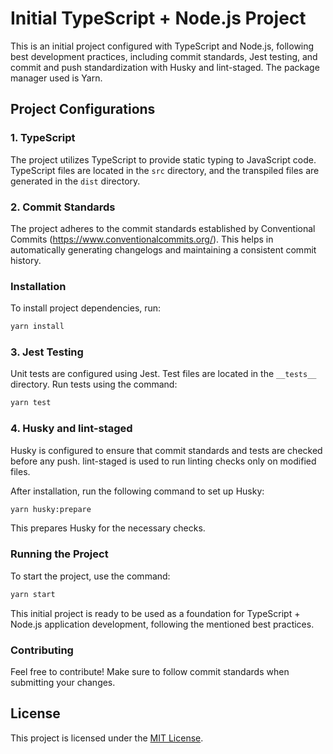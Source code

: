 # Initial TypeScript + Node.js Project

This is an initial project configured with TypeScript and Node.js, following best development practices, including commit standards, Jest testing, and commit and push standardization with Husky and lint-staged. The package manager used is Yarn.

## Project Configurations

### 1. TypeScript

The project utilizes TypeScript to provide static typing to JavaScript code. TypeScript files are located in the `src` directory, and the transpiled files are generated in the `dist` directory.

### 2. Commit Standards

The project adheres to the commit standards established by Conventional Commits (https://www.conventionalcommits.org/). This helps in automatically generating changelogs and maintaining a consistent commit history.

### Installation

To install project dependencies, run:

```bash
yarn install
```

### 3. Jest Testing

Unit tests are configured using Jest. Test files are located in the `__tests__` directory. Run tests using the command:

```bash
yarn test
```

### 4. Husky and lint-staged

Husky is configured to ensure that commit standards and tests are checked before any push. lint-staged is used to run linting checks only on modified files.

After installation, run the following command to set up Husky:

```bash
yarn husky:prepare
```

This prepares Husky for the necessary checks.

### Running the Project

To start the project, use the command:

```bash
yarn start
```

This initial project is ready to be used as a foundation for TypeScript + Node.js application development, following the mentioned best practices.

### Contributing

Feel free to contribute! Make sure to follow commit standards when submitting your changes.

## License

This project is licensed under the [MIT License](LICENSE).
